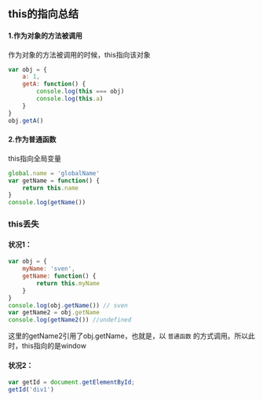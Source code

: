 ## this的指向总结

#### 1.作为对象的方法被调用

作为对象的方法被调用的时候，this指向该对象

```js
var obj = {
    a: 1,
    getA: function() {
        console.log(this === obj)
        console.log(this.a)
    }
}
obj.getA()
```

#### 2.作为普通函数

this指向全局变量

```js
global.name = 'globalName'
var getName = function() {
    return this.name
}
console.log(getName())
```

### this丢失

#### 状况1：

```js
var obj = {
    myName: 'sven',
    getName: function() {
        return this.myName
    }
}
console.log(obj.getName()) // sven
var getName2 = obj.getName
console.log(getName2()) //undefined
```

这里的getName2引用了obj.getName，也就是，以 `普通函数` 的方式调用。所以此时，this指向的是window

#### 状况2：

```js
var getId = document.getElementById;
getId('div1')
```


